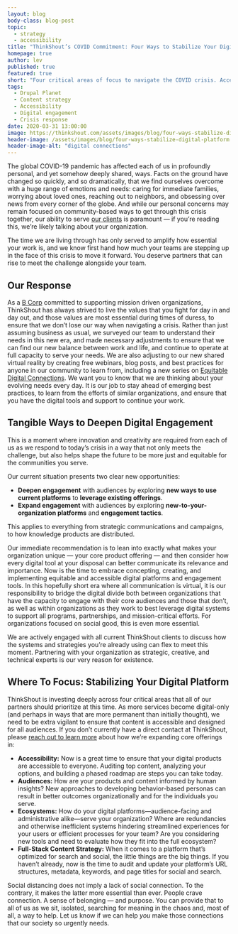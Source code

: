 ```yaml
---
layout: blog
body-class: blog-post
topic:
  - strategy
  - accessibility
title: "ThinkShout’s COVID Commitment: Four Ways to Stabilize Your Digital Platform"
homepage: true
author: lev
published: true
featured: true
short: "Four critical areas of focus to navigate the COVID crisis. Accessibility, Audiences, Ecosystems, and Full-stack Content Strategy."
tags:
  - Drupal Planet
  - Content strategy
  - Accessibility
  - Digital engagement
  - Crisis response
date: 2020-03-31 13:00:00
image: https://thinkshout.com/assets/images/blog/four-ways-stabilize-digital-platform.jpg
header-image: /assets/images/blog/four-ways-stabilize-digital-platform.jpg
header-image-alt: "digital connections"
---
```


The global COVID-19 pandemic has affected each of us in profoundly personal, and yet somehow deeply shared, ways. Facts on the ground have changed so quickly, and so dramatically, that we find ourselves overcome with a huge range of emotions and needs: caring for immediate families, worrying about loved ones, reaching out to neighbors, and obsessing over news from every corner of the globe. And while our personal concerns may remain focused on community-based ways to get through this crisis together, our ability to serve [our clients](https://thinkshout.com/work/) is paramount — if you’re reading this, we’re likely talking about your organization.

The time we are living through has only served to amplify how essential your work is, and we know first hand how much your teams are stepping up in the face of this crisis to move it forward. You deserve partners that can rise to meet the challenge alongside your team.

## Our Response

As a [B Corp](https://bcorporation.net/directory/thinkshout-inc) committed to supporting mission driven organizations, ThinkShout has always strived to live the values that you fight for day in and day out, and those values are most essential during times of duress, to ensure that we don’t lose our way when navigating a crisis. Rather than just assuming business as usual, we surveyed our team to understand their needs in this new era, and made necessary adjustments to ensure that we can find our new balance between work and life, and continue to operate at full capacity to serve your needs. We are also adjusting to our new shared virtual reality by creating free webinars, blog posts, and best practices for anyone in our community to learn from, including a new series on [Equitable Digital Connections](https://thinkshout.com/equitable-digital-connections/). We want you to know that we are thinking about your evolving needs every day. It is our job to stay ahead of emerging best practices, to learn from the efforts of similar organizations, and ensure that you have the digital tools and support to continue your work.

## Tangible Ways to Deepen Digital Engagement

This is a moment where innovation and creativity are required from each of us as we respond to today’s crisis in a way that not only meets the challenge, but also helps shape the future to be more just and equitable for the communities you serve.

Our current situation presents two clear new opportunities:

* **Deepen engagement** with audiences by exploring **new ways to use current platforms** to **leverage existing offerings**.
* **Expand engagement** with audiences by exploring **new-to-your-organization platforms** and **engagement tactics**.

This applies to everything from strategic communications and campaigns, to how knowledge products are distributed.

Our immediate recommendation is to lean into exactly what makes your organization unique — your core product offering — and then consider how every digital tool at your disposal can better communicate its relevance and importance. Now is the time to embrace concepting, creating, and implementing equitable and accessible digital platforms and engagement tools. In this hopefully short era where all communication is virtual, it is our responsibility to bridge the digital divide both between organizations that have the capacity to engage with their core audiences and those that don’t, as well as within organizations as they work to best leverage digital systems to support all programs, partnerships, and mission-critical efforts. For organizations focused on social good, this is even more essential.

We are actively engaged with all current ThinkShout clients to discuss how the systems and strategies you’re already using can flex to meet this moment. Partnering with your organization as strategic, creative, and technical experts is our very reason for existence.

## Where To Focus: Stabilizing Your Digital Platform

ThinkShout is investing deeply across four critical areas that all of our partners should prioritize at this time. As more services become digital-only (and perhaps in ways that are more permanent than initially thought), we need to be extra vigilant to ensure that content is accessible and designed for all audiences. If you don’t currently have a direct contact at ThinkShout, please [reach out to learn more](https://thinkshout.com/contact/) about how we’re expanding core offerings in:

* **Accessibility:** Now is a great time to ensure that your digital products are accessible to everyone. Auditing top content, analyzing your options, and building a phased roadmap are steps you can take today.
* **Audiences:** How are your products and content informed by human insights? New approaches to developing behavior-based personas can result in better outcomes organizationally and for the individuals you serve.
* **Ecosystems:** How do your digital platforms—audience-facing and administrative alike—serve your organization? Where are redundancies and otherwise inefficient systems hindering streamlined experiences for your users or efficient processes for your team? Are you considering new tools and need to evaluate how they fit into the full ecosystem?
* **Full-Stack Content Strategy:** When it comes to a platform that’s optimized for search and social, the little things are the big things. If you haven’t already, now is the time to audit and update your platform’s URL structures, metadata, keywords, and page titles for social and search.


Social distancing does not imply a lack of social connection. To the contrary, it makes the latter more essential than ever. People crave connection. A sense of belonging — and purpose. You can provide that to all of us as we sit, isolated, searching for meaning in the chaos and, most of all, a way to help. Let us know if we can help _you_ make those connections that our society so urgently needs.
